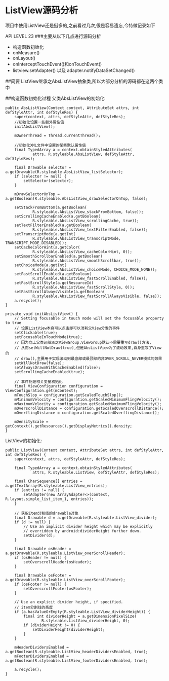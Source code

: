 # ListView源码分析
项目中使用ListView还是挺多的,之前看过几次,很是容易遗忘,今特做记录如下

API LEVEL 23
###主要从以下几点进行源码分析
* 构造函数初始化
* onMeasure()
* onLayout()
* onInterceptTouchEvent()和onTouchEvent()
* listview.setAdapter() 以及 adapter.notifyDataSetChanged()

##简要
ListView继承之AbsListView抽象类,所以大部分分析的源码都在这两个类中

##构造函数初始化过程
父类AbsListView的初始化:

	public AbsListView(Context context, AttributeSet attrs, int defStyleAttr, int defStyleRes) {
        super(context, attrs, defStyleAttr, defStyleRes);
		//初始化设置一些额外属性值
        initAbsListView();

        mOwnerThread = Thread.currentThread();

		//初始化XML文件中设置的某些默认属性值
        final TypedArray a = context.obtainStyledAttributes(
                attrs, R.styleable.AbsListView, defStyleAttr, defStyleRes);

        final Drawable selector = a.getDrawable(R.styleable.AbsListView_listSelector);
        if (selector != null) {
            setSelector(selector);
        }

        mDrawSelectorOnTop = a.getBoolean(R.styleable.AbsListView_drawSelectorOnTop, false);

        setStackFromBottom(a.getBoolean(
                R.styleable.AbsListView_stackFromBottom, false));
        setScrollingCacheEnabled(a.getBoolean(
                R.styleable.AbsListView_scrollingCache, true));
        setTextFilterEnabled(a.getBoolean(
                R.styleable.AbsListView_textFilterEnabled, false));
        setTranscriptMode(a.getInt(
                R.styleable.AbsListView_transcriptMode, TRANSCRIPT_MODE_DISABLED));
        setCacheColorHint(a.getColor(
                R.styleable.AbsListView_cacheColorHint, 0));
        setSmoothScrollbarEnabled(a.getBoolean(
                R.styleable.AbsListView_smoothScrollbar, true));
        setChoiceMode(a.getInt(
                R.styleable.AbsListView_choiceMode, CHOICE_MODE_NONE));
        setFastScrollEnabled(a.getBoolean(
                R.styleable.AbsListView_fastScrollEnabled, false));
        setFastScrollStyle(a.getResourceId(
                R.styleable.AbsListView_fastScrollStyle, 0));
        setFastScrollAlwaysVisible(a.getBoolean(
                R.styleable.AbsListView_fastScrollAlwaysVisible, false));
        a.recycle();
    }

    private void initAbsListView() {
        // Setting focusable in touch mode will set the focusable property to true
		// 设置ListView本身可以点击即可以消耗父View分发的事件
        setClickable(true);
        setFocusableInTouchMode(true);
		// 因为向上父类还继承之ViewGroup,ViewGroup默认不需要重写draw()方法, 
		// 从而setWillNotDraw(true),但是AbsListView为了滚动效果,自身重写了View的
		// draw(),主要用于实现滚动到最底部或最顶部的非OVER_SCROLL_NEVER模式的效果
        setWillNotDraw(false);
        setAlwaysDrawnWithCacheEnabled(false);
        setScrollingCacheEnabled(true);

		// 事件处理相关变量初始化
        final ViewConfiguration configuration = ViewConfiguration.get(mContext);
        mTouchSlop = configuration.getScaledTouchSlop();
        mMinimumVelocity = configuration.getScaledMinimumFlingVelocity();
        mMaximumVelocity = configuration.getScaledMaximumFlingVelocity();
        mOverscrollDistance = configuration.getScaledOverscrollDistance();
        mOverflingDistance = configuration.getScaledOverflingDistance();

        mDensityScale = getContext().getResources().getDisplayMetrics().density;
    }

ListView的初始化:

	public ListView(Context context, AttributeSet attrs, int defStyleAttr, int defStyleRes) {
        super(context, attrs, defStyleAttr, defStyleRes);

        final TypedArray a = context.obtainStyledAttributes(
                attrs, R.styleable.ListView, defStyleAttr, defStyleRes);

        final CharSequence[] entries = a.getTextArray(R.styleable.ListView_entries);
        if (entries != null) {
            setAdapter(new ArrayAdapter<>(context, R.layout.simple_list_item_1, entries));
        }

		// 获取Item分割线的drawable对象
        final Drawable d = a.getDrawable(R.styleable.ListView_divider);
        if (d != null) {
            // Use an implicit divider height which may be explicitly
            // overridden by android:dividerHeight further down.
            setDivider(d);
        }

        final Drawable osHeader = a.getDrawable(R.styleable.ListView_overScrollHeader);
        if (osHeader != null) {
            setOverscrollHeader(osHeader);
        }

        final Drawable osFooter = a.getDrawable(R.styleable.ListView_overScrollFooter);
        if (osFooter != null) {
            setOverscrollFooter(osFooter);
        }

        // Use an explicit divider height, if specified.
		// item分割线的高度
        if (a.hasValueOrEmpty(R.styleable.ListView_dividerHeight)) {
            final int dividerHeight = a.getDimensionPixelSize(
                    R.styleable.ListView_dividerHeight, 0);
            if (dividerHeight != 0) {
                setDividerHeight(dividerHeight);
            }
        }

        mHeaderDividersEnabled = a.getBoolean(R.styleable.ListView_headerDividersEnabled, true);
        mFooterDividersEnabled = a.getBoolean(R.styleable.ListView_footerDividersEnabled, true);

        a.recycle();
    }
